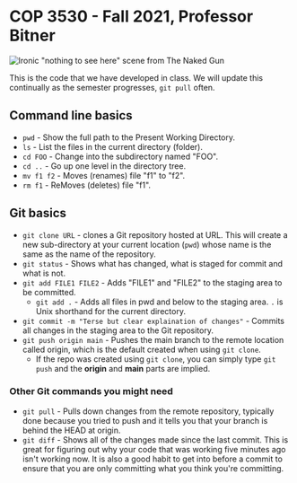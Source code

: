 # COP 3530 - Fall 2021, Professor Bitner
![Ironic "nothing to see here" scene from The Naked Gun](https://res.cloudinary.com/dm3fdmzec/image/upload/c_scale,q_50,w_307/v1630351332/nothing-to-see-here_yufjmv.gif)

This is the code that we have developed in class.
We will update this continually as the semester progresses, `git pull` often.

## Command line basics
* `pwd` - Show the full path to the Present Working Directory.
* `ls` - List the files in the current directory (folder).
* `cd FOO` - Change into the subdirectory named "FOO".
* `cd ..` - Go up one level in the directory tree.
* `mv f1 f2` - Moves (renames) file "f1" to "f2".
* `rm f1` - ReMoves (deletes) file "f1".

## Git basics
* `git clone URL` - clones a Git repository hosted at URL. This will create a new sub-directory at your current location (`pwd`) whose name is the same as the name of the repository.
* `git status` - Shows what has changed, what is staged for commit and what is not.
* `git add FILE1 FILE2` - Adds "FILE1" and "FILE2" to the staging area to be committed.
	* `git add .` - Adds all files in pwd and below to the staging area. `.` is Unix shorthand for the current directory.
* `git commit -m "Terse but clear explaination of changes"` - Commits all changes in the staging area to the Git repository.
* `git push origin main` - Pushes the main branch to the remote location called origin, which is the default created when using `git clone`.
	- If the repo was created using `git clone`, you can simply type `git push` and the **origin** and **main** parts are implied.

### Other Git commands you might need
* `git pull` - Pulls down changes from the remote repository, typically done because you tried to push and it tells you that your branch is behind the HEAD at origin.
* `git diff` - Shows all of the changes made since the last commit. This is great for figuring out why your code that was working five minutes ago isn't working now. It is also a good habit to get into before a commit to ensure that you are only committing what you think you're committing.

